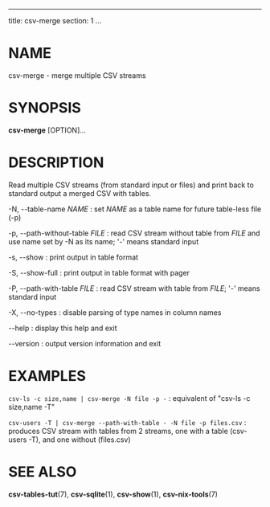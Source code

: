<!--
SPDX-License-Identifier: BSD-3-Clause
Copyright 2020-2023, Marcin Ślusarz <marcin.slusarz@gmail.com>
-->

---
title: csv-merge
section: 1
...

# NAME #

csv-merge - merge multiple CSV streams

# SYNOPSIS #

**csv-merge** [OPTION]...

# DESCRIPTION #

Read multiple CSV streams (from standard input or files)
and print back to standard output a merged CSV with tables.

-N, \--table-name *NAME*
:   set *NAME* as a table name for future table-less file (-p)

-p, \--path-without-table *FILE*
:   read CSV stream without table from *FILE* and use name set by -N as its name; '-' means standard input

-s, \--show
:   print output in table format

-S, \--show-full
:   print output in table format with pager

-P, \--path-with-table *FILE*
:   read CSV stream with table from *FILE*; '-' means standard input

-X, \--no-types
:   disable parsing of type names in column names

\--help
:   display this help and exit

\--version
:   output version information and exit

# EXAMPLES #

`csv-ls -c size,name | csv-merge -N file -p -`
:   equivalent of "csv-ls -c size,name -T"

`csv-users -T | csv-merge --path-with-table - -N file -p files.csv`
:   produces CSV stream with tables from 2 streams, one with a table
(csv-users -T), and one without (files.csv)

# SEE ALSO #

**csv-tables-tut**(7), **csv-sqlite**(1), **csv-show**(1), **csv-nix-tools**(7)
